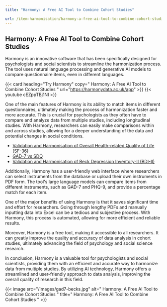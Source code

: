```yaml
---
title: "Harmony: A Free AI Tool to Combine Cohort Studies"

url: /item-harmonisation/harmony-a-free-ai-tool-to-combine-cohort-studies
---
```


## Harmony: A Free AI Tool to Combine Cohort Studies


Harmony is an innovative software that has been specifically designed for psychologists and social scientists to streamline the harmonization process. The tool uses natural language processing and generative AI models to compare questionnaire items, even in different languages.

{{< card heading="Try Harmony" copy=" Harmony: A Free AI Tool to Combine Cohort Studies " url="https://harmonydata.ac.uk/app" >}}
{{< youtube cEZppTBj1NI >}}

One of the main features of Harmony is its ability to match items in different questionnaires, ultimately making the process of harmonization faster and more accurate. This is crucial for psychologists as they often have to compare and analyze data from multiple studies, including longitudinal studies. With Harmony, researchers can easily make comparisons within and across studies, allowing for a deeper understanding of the data and potential changes in social conditions.

* [Validation and Harmonisation of Overall Health-related Quality of Life (SF-36)](/harmonisation-validation/overall-health-related-quality-of-life-sf-36)
* [GAD-7 vs SDQ](/gad-7-vs-sdq)
* [Validation and Harmonisation of Beck Depression Inventory-II (BDI-II)](/harmonisation-validation/beck-depression-inventory-ii-bdi-ii)

Additionally, Harmony has a user-friendly web interface where researchers can select instruments from the database or upload their own instruments in PDF form. The tool's large language models can compare items from different instruments, such as GAD-7 and PHQ-9, and provide a percentage match for each item.

One of the major benefits of using Harmony is that it saves significant time and effort for researchers. Going through lengthy PDFs and manually inputting data into Excel can be a tedious and subjective process. With Harmony, this process is automated, allowing for more efficient and reliable results.

Moreover, Harmony is a free tool, making it accessible to all researchers. It can greatly improve the quality and accuracy of data analysis in cohort studies, ultimately advancing the field of psychology and social science research.

In conclusion, Harmony is a valuable tool for psychologists and social scientists, providing them with an efficient and accurate way to harmonize data from multiple studies. By utilizing AI technology, Harmony offers a streamlined and user-friendly approach to data analysis, improving the overall quality of research in this field. 


{{< image src="/images/gad7-becks.jpg" alt=" Harmony: A Free AI Tool to Combine Cohort Studies " title=" Harmony: A Free AI Tool to Combine Cohort Studies " >}}







